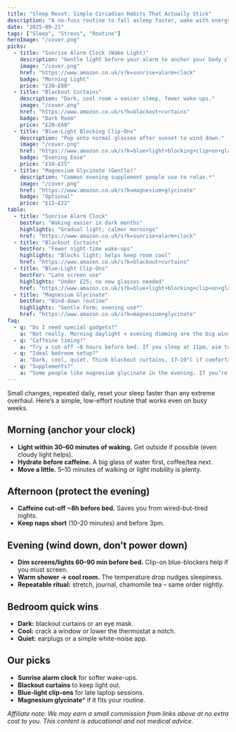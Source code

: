 ```yaml
---
title: "Sleep Reset: Simple Circadian Habits That Actually Stick"
description: "A no-fuss routine to fall asleep faster, wake with energy, and feel calmer—without fancy trackers."
date: "2025-09-21"
tags: ["Sleep", "Stress", "Routine"]
heroImage: "/cover.png"
picks:
  - title: "Sunrise Alarm Clock (Wake Light)"
    description: "Gentle light before your alarm to anchor your body clock."
    image: "/cover.png"
    href: "https://www.amazon.co.uk/s?k=sunrise+alarm+clock"
    badge: "Morning Light"
    price: "£30–£80"
  - title: "Blackout Curtains"
    description: "Dark, cool room = easier sleep, fewer wake-ups."
    image: "/cover.png"
    href: "https://www.amazon.co.uk/s?k=blackout+curtains"
    badge: "Dark Room"
    price: "£20–£60"
  - title: "Blue-Light Blocking Clip-Ons"
    description: "Pop onto normal glasses after sunset to wind down."
    image: "/cover.png"
    href: "https://www.amazon.co.uk/s?k=blue+light+blocking+clip+on+glasses"
    badge: "Evening Ease"
    price: "£10–£25"
  - title: "Magnesium Glycinate (Gentle)"
    description: "Common evening supplement people use to relax.*"
    image: "/cover.png"
    href: "https://www.amazon.co.uk/s?k=magnesium+glycinate"
    badge: "Optional"
    price: "£12–£22"
table:
  - title: "Sunrise Alarm Clock"
    bestFor: "Waking easier in dark months"
    highlights: "Gradual light; calmer mornings"
    href: "https://www.amazon.co.uk/s?k=sunrise+alarm+clock"
  - title: "Blackout Curtains"
    bestFor: "Fewer night-time wake-ups"
    highlights: "Blocks light; helps keep room cool"
    href: "https://www.amazon.co.uk/s?k=blackout+curtains"
  - title: "Blue-Light Clip-Ons"
    bestFor: "Late screen use"
    highlights: "Under £25; no new glasses needed"
    href: "https://www.amazon.co.uk/s?k=blue+light+blocking+clip+on+glasses"
  - title: "Magnesium Glycinate"
    bestFor: "Wind-down routine"
    highlights: "Gentle form; evening use*"
    href: "https://www.amazon.co.uk/s?k=magnesium+glycinate"
faq:
  - q: "Do I need special gadgets?"
    a: "Not really. Morning daylight + evening dimming are the big wins. A wake light/blackout curtains just make it easier."
  - q: "Caffeine timing?"
    a: "Try a cut-off ~8 hours before bed. If you sleep at 11pm, aim to finish caffeine by 3pm."
  - q: "Ideal bedroom setup?"
    a: "Dark, cool, quiet. Think blackout curtains, 17–19°C if comfortable, and phone charging outside the room."
  - q: "Supplements?"
    a: "Some people like magnesium glycinate in the evening. If you’re on meds or have health conditions, check with a professional first."
---
```


Small changes, repeated daily, reset your sleep faster than any extreme overhaul. Here’s a simple, low-effort routine that works even on busy weeks.

## Morning (anchor your clock)
- **Light within 30–60 minutes of waking.** Get outside if possible (even cloudy light helps).
- **Hydrate before caffeine.** A big glass of water first, coffee/tea next.
- **Move a little.** 5–10 minutes of walking or light mobility is plenty.

## Afternoon (protect the evening)
- **Caffeine cut-off ~8h before bed.** Saves you from wired-but-tired nights.
- **Keep naps short** (10–20 minutes) and before 3pm.

## Evening (wind down, don’t power down)
- **Dim screens/lights 60–90 min before bed.** Clip-on blue-blockers help if you must screen.
- **Warm shower → cool room.** The temperature drop nudges sleepiness.
- **Repeatable ritual:** stretch, journal, chamomile tea – same order nightly.

## Bedroom quick wins
- **Dark:** blackout curtains or an eye mask.
- **Cool:** crack a window or lower the thermostat a notch.
- **Quiet:** earplugs or a simple white-noise app.

## Our picks
- **Sunrise alarm clock** for softer wake-ups.
- **Blackout curtains** to keep light out.
- **Blue-light clip-ons** for late laptop sessions.
- **Magnesium glycinate*** if it fits your routine.

*Affiliate note: We may earn a small commission from links above at no extra cost to you. This content is educational and not medical advice.*
